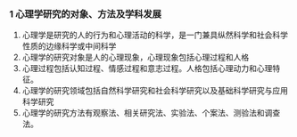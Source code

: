### 1 心理学研究的对象、方法及学科发展
1. 心理学是研究的人的行为和心理活动的科学，是一门兼具纵然科学和社会科学性质的边缘科学或中间科学
2. 心理学的研究对象是人的心理现象，心理现象包括心理过程和人格
3. 心理过程包括认知过程、情感过程和意志过程。人格包括心理动力和心理特征。
4. 心理学的研究领域包括自然科学研究和社会科学研究以及基础科学研究与应用科学研究
5. 心理学的研究方法有观察法、相关研究法、实验法、个案法、测验法和调查法。



